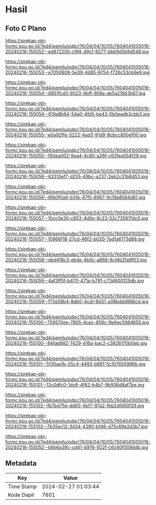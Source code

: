 # Hasil

## Foto C Plano

https://sirekap-obj-formc.kpu.go.id/7ed4/pemilu/pdpr/76/04/04/10/05/7604041005016-20240216-155052--ed672205-c9f4-49cf-9277-bbb9d5b9d548.jpg

https://sirekap-obj-formc.kpu.go.id/7ed4/pemilu/pdpr/76/04/04/10/05/7604041005016-20240216-155053--e7050808-5e39-4d85-9754-f726c53cb6e9.jpg

https://sirekap-obj-formc.kpu.go.id/7ed4/pemilu/pdpr/76/04/04/10/05/7604041005016-20240216-155054--6851fcd3-9023-4bff-908a-ab5a216b3b67.jpg

https://sirekap-obj-formc.kpu.go.id/7ed4/pemilu/pdpr/76/04/04/10/05/7604041005016-20240216-155054--619a8b64-54a0-4fd5-be43-0b0eadb3cbb3.jpg

https://sirekap-obj-formc.kpu.go.id/7ed4/pemilu/pdpr/76/04/04/10/05/7604041005016-20240216-155055--e0a92ffe-5222-4ad3-91d9-8cbcc850ef00.jpg

https://sirekap-obj-formc.kpu.go.id/7ed4/pemilu/pdpr/76/04/04/10/05/7604041005016-20240216-155055--f60ea002-8ea4-4c80-a26f-c63fea554f29.jpg

https://sirekap-obj-formc.kpu.go.id/7ed4/pemilu/pdpr/76/04/04/10/05/7604041005016-20240216-155056--63313ef7-d255-49bc-a237-2eb2c31b8453.jpg

https://sirekap-obj-formc.kpu.go.id/7ed4/pemilu/pdpr/76/04/04/10/05/7604041005016-20240216-155056--6fb0f0a9-b31e-47f5-8967-9c19a8584d81.jpg

https://sirekap-obj-formc.kpu.go.id/7ed4/pemilu/pdpr/76/04/04/10/05/7604041005016-20240216-155057--10cc0e30-c853-4d5e-9c23-52c735817dc0.jpg

https://sirekap-obj-formc.kpu.go.id/7ed4/pemilu/pdpr/76/04/04/10/05/7604041005016-20240216-155057--10966f18-27cd-46f2-b020-7ad1a6173d89.jpg

https://sirekap-obj-formc.kpu.go.id/7ed4/pemilu/pdpr/76/04/04/10/05/7604041005016-20240216-155058--ded418c3-ebde-4b0c-a868-6cf4b2fa9f03.jpg

https://sirekap-obj-formc.kpu.go.id/7ed4/pemilu/pdpr/76/04/04/10/05/7604041005016-20240216-155059--4af3ff5f-b470-471a-b791-c734600125db.jpg

https://sirekap-obj-formc.kpu.go.id/7ed4/pemilu/pdpr/76/04/04/10/05/7604041005016-20240216-155059--f73e58b4-8db0-4ca1-9d31-a08bddd966cd.jpg

https://sirekap-obj-formc.kpu.go.id/7ed4/pemilu/pdpr/76/04/04/10/05/7604041005016-20240216-155100--759570ee-7805-4cec-859c-9e6ec5984655.jpg

https://sirekap-obj-formc.kpu.go.id/7ed4/pemilu/pdpr/76/04/04/10/05/7604041005016-20240216-155100--84fab882-7429-416a-bac2-c3826170b0eb.jpg

https://sirekap-obj-formc.kpu.go.id/7ed4/pemilu/pdpr/76/04/04/10/05/7604041005016-20240216-155101--5f30ae1b-05c4-4493-b891-5c107655996b.jpg

https://sirekap-obj-formc.kpu.go.id/7ed4/pemilu/pdpr/76/04/04/10/05/7604041005016-20240216-155101--13c0dfc0-1dc6-4f82-b4b7-9b936d8af7be.jpg

https://sirekap-obj-formc.kpu.go.id/7ed4/pemilu/pdpr/76/04/04/10/05/7604041005016-20240216-155102--fb7bd75e-dd93-4bf7-97a2-fbb2dfd50f29.jpg

https://sirekap-obj-formc.kpu.go.id/7ed4/pemilu/pdpr/76/04/04/10/05/7604041005016-20240216-155102--7b35ec12-3d34-4390-b146-d75c69e2d3b7.jpg

https://sirekap-obj-formc.kpu.go.id/7ed4/pemilu/pdpr/76/04/04/10/05/7604041005016-20240216-155052--b6b6a39c-cd41-4976-922f-c6c60f009ddb.jpg


## Metadata

| Key        | Value               |
| ---------- | ------------------- |
| Time Stamp | 2024-02-27 01:03:44 |
| Kode Dapil | 7601                |



